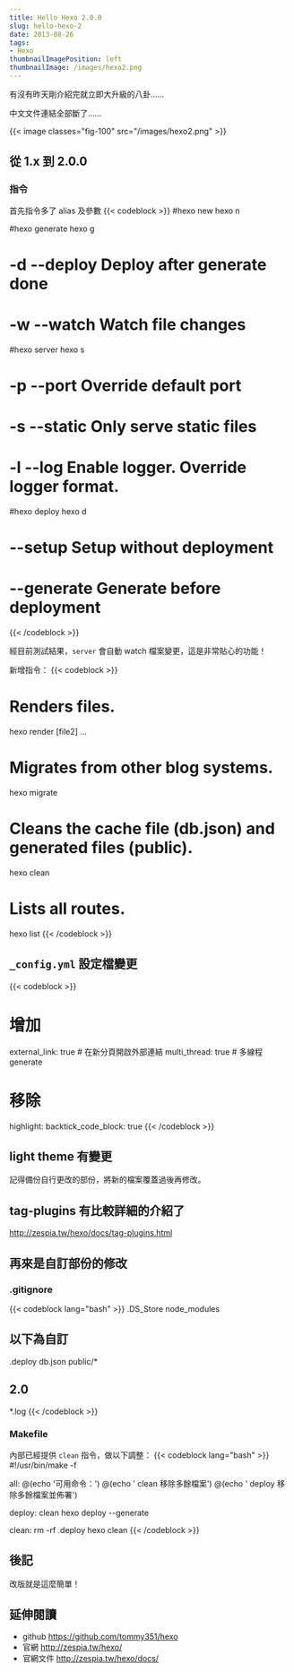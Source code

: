```yaml
---
title: Hello Hexo 2.0.0
slug: hello-hexo-2
date: 2013-08-26
tags:
- Hexo
thumbnailImagePosition: left
thumbnailImage: /images/hexo2.png
---
```


有沒有昨天剛介紹完就立即大升級的八卦……

中文文件連結全部斷了……

<!--more-->

{{< image classes="fig-100" src="/images/hexo2.png" >}}

## 從 1.x 到 2.0.0
### 指令
首先指令多了 alias 及參數
{{< codeblock >}}
#hexo new
hexo n

#hexo generate
hexo g
#	-d --deploy Deploy after generate done
#	-w --watch Watch file changes

#hexo server
hexo s
#	-p --port Override default port
#	-s --static Only serve static files
#	-l --log Enable logger. Override logger format.

#hexo deploy
hexo d
#	--setup	Setup without deployment
#	--generate	Generate before deployment
{{< /codeblock >}}

經目前測試結果，`server` 會自動 watch 檔案變更，這是非常貼心的功能！

新增指令：
{{< codeblock >}}
# Renders files.
hexo render <file1> [file2] ...

# Migrates from other blog systems.
hexo migrate <type>

# Cleans the cache file (db.json) and generated files (public).
hexo clean

# Lists all routes.
hexo list <type>
{{< /codeblock >}}

## `_config.yml` 設定檔變更
{{< codeblock >}}
# 增加
external_link: true # 在新分頁開啟外部連結
multi_thread: true  # 多線程 generate

# 移除
highlight:
  backtick_code_block: true
{{< /codeblock >}}

## light theme 有變更
記得備份自行更改的部份，將新的檔案覆蓋過後再修改。

## tag-plugins 有比較詳細的介紹了
<http://zespia.tw/hexo/docs/tag-plugins.html>

## 再來是自訂部份的修改
### .gitignore
{{< codeblock lang="bash" >}}
.DS_Store
node_modules
## 以下為自訂
.deploy
db.json
public/*
## 2.0
*.log
{{< /codeblock >}}

### Makefile
內部已經提供 `clean` 指令，做以下調整：
{{< codeblock lang="bash" >}}
#!/usr/bin/make -f

all:
	@(echo '可用命令：')
	@(echo '        clean 移除多餘檔案')
	@(echo '        deploy 移除多餘檔案並佈署')

deploy: clean
	hexo deploy --generate

clean:
	rm -rf .deploy
	hexo clean
{{< /codeblock >}}

## 後記
改版就是這麼簡單！

## 延伸閱讀
 - github <https://github.com/tommy351/hexo>
 - 官網 <http://zespia.tw/hexo/>
 - 官網文件 <http://zespia.tw/hexo/docs/>
